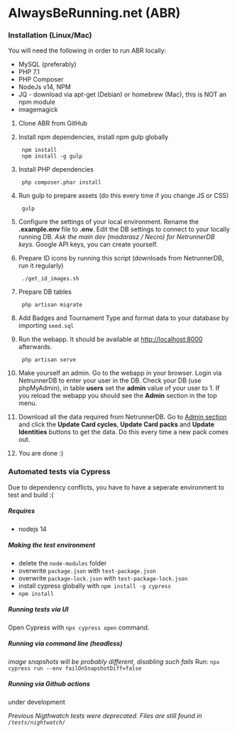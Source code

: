 # AlwaysBeRunning.net (ABR)

### Installation (Linux/Mac)

You will need the following in order to run ABR locally:
- MySQL (preferably)
- PHP 7.1
- PHP Composer
- NodeJs v14, NPM
- JQ - download via apt-get (Debian) or homebrew (Mac), this is NOT an npm module
- imagemagick

1. Clone ABR from GitHub
2. Install npm dependencies, install npm gulp globally

        npm install
        npm install -g gulp

3. Install PHP dependencies

        php composer.phar install

4. Run gulp to prepare assets (do this every time if you change JS or CSS)

        gulp

5. Configure the settings of your local environment. Rename the **.example.env** file to **.env**. Edit the DB settings to connect to your locally running DB. *Ask the main dev (madarasz / Necro) for NetrunnerDB keys*.
Google API keys, you can create yourself.
6. Prepare ID icons by running this script (downloads from NetrunnerDB, run it regularly)

        ./get_id_images.sh

7. Prepare DB tables

        php artisan migrate

8. Add Badges and Tournament Type and format data to your database by importing `seed.sql`

9. Run the webapp. It should be available at [http://localhost:8000](http://localhost:8000) afterwards.

        php artisan serve

10. Make yourself an admin. Go to the webapp in your browser. Login via NetrunnerDB to enter your user in the DB. Check your DB (use phpMyAdmin), in table **users** set the **admin** value of your user to 1. If you reload the webapp you should see the **Admin** section in the top menu.

12. Download all the data required from NetrunnerDB. Go to [Admin section](http://localhost:8000/admin) and click the **Update Card cycles**, **Update Card packs** and **Update Identities** buttons to get the data. Do this every time a new pack comes out.

13. You are done :)

### Automated tests via **Cypress**
Due to dependency conflicts, you have to have a seperate environment to test and build :(

##### Requires
- nodejs 14

##### Making the test environment
- delete the `node-modules` folder
- overwrite `package.json` with `test-package.json`
- overwrite `package-lock.json` with `test-package-lock.json`
- install cypress globally with `npm install -g cypress`
- `npm install`

##### Running tests via UI
Open Cypress with `npx cypress open` command.

##### Running via command line (headless)
*image snapshots will be probably different, disabling such fails*
Run: `npx cypress run --env failOnSnapshotDiff=false`

##### Running via Github actions
under development

*Previous Nigthwatch tests were deprecated. Files are still found in `/tests/nightwatch/`*